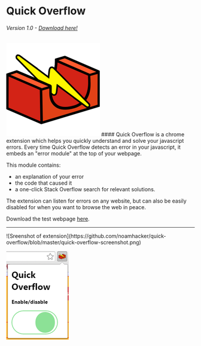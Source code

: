 # Quick Overflow
###### Version 1.0 - [Download here!](https://chrome.google.com/webstore/detail/quick-overflow/kjjiidpkmljgchgkcjlbcbjbaangmobk)
<img src="https://github.com/noamhacker/quick-overflow/blob/master/logo%202.png" width="250">
#### Quick Overflow is a chrome extension which helps you quickly understand and solve your javascript errors. 
Every time Quick Overflow detects an error in your javascript, it embeds an "error module" at the top of your webpage. 

This module contains: 
* an explanation of your error 
* the code that caused it
* a one-click Stack Overflow search for relevant solutions.

The extension can listen for errors on any website, but can also be easily disabled for when you want to browse the web in peace.

Download the test webpage [here](https://raw.githubusercontent.com/noamhacker/quick-overflow/master/test-errors.html).

<hr>
![Sreenshot of extension](https://github.com/noamhacker/quick-overflow/blob/master/quick-overflow-screenshot.png)

![Extension popup](https://github.com/noamhacker/quick-overflow/blob/master/quick-overflow-screenshot-2.png)
